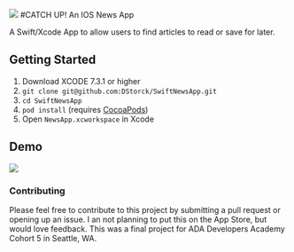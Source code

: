 
![](http://i.imgur.com/nhSl84N.png)
#CATCH UP! An IOS News App

A Swift/Xcode App to allow users to find articles to read or save for later.

## Getting Started

1. Download XCODE 7.3.1 or higher
1. `git clone git@github.com:DStorck/SwiftNewsApp.git`
2. `cd SwiftNewsApp`
3. `pod install` (requires [CocoaPods](https://cocoapods.org))
4. Open `NewsApp.xcworkspace` in Xcode

## Demo
![](http://i.imgur.com/W2et2Ij.gif)

### Contributing

Please feel free to contribute to this project by submitting a pull request or opening up an issue. I an not planning to put this on the App Store, but would love feedback. This was a final project for ADA Developers Academy Cohort 5 in Seattle, WA.
